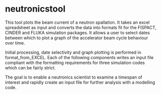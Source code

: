 # neutronicstool

This tool plots the beam current of a neutron spallation. It takes an excel spreadsheet as input and converts the data into formats fit for the FISPACT, CINDER and FLUKA simulation packages.
It allows a user to select dates between which to plot a graph of the accelerator beam cycle behaviour over time. 

Initial processing, date selectivity and graph plotting is performed in format_from_EXCEL. Each of the following components writes an input file compliant with the formatting requirements for three simulation codes which can be fairly strict. 

The goal is to enable a neutronics scientist to examine a timespan of interest and rapidly create an input file for further analysis with a modelling code. 
